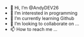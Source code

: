 - 👋 Hi, I’m @AndyDEV26
- 👀 I’m interested in programming
- 🌱 I’m currently learning Github
- 💞️ I’m looking to collaborate on ...
- 📫 How to reach me ...

<!---
AndyDEV26/AndyDEV26 is a ✨ special ✨ repository because its `README.md` (this file) appears on your GitHub profile.
You can click the Preview link to take a look at your changes.
--->
